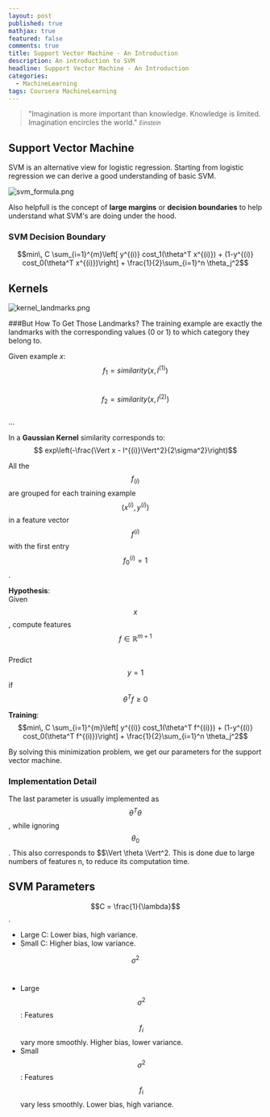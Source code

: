 ```yaml
---
layout: post
published: true
mathjax: true
featured: false
comments: true
title: Support Vector Machine - An Introduction
description: An introduction to SVM
headline: Support Vector Machine - An Introduction
categories:
  - MachineLearning
tags: Coursera MachineLearning
---
```

>&quot;Imagination is more important than knowledge. Knowledge is limited. Imagination encircles the world.&quot;
><small><cite title="Einstein">Einstein</cite></small>

## Support Vector Machine
SVM is an alternative view for logistic regression. Starting from logistic regression we can derive a good understanding of basic SVM.

![svm_formula.png]({{site.baseurl}}/images/posts/SupportVectorMachine_AnIntroduction/svm_formula.png)

Also helpfull is the concept of **large margins** or **decision boundaries** to help understand what SVM's are doing under the hood.

### SVM Decision Boundary
$$min\, C \sum_{i=1}^{m}\left[ y^{(i)} cost_1(\theta^T x^{(i)}) + (1-y^{(i)} cost_0(\theta^T x^{(i)})\right] + \frac{1}{2}\sum_{i=1}^n \theta_j^2$$

## Kernels
![kernel_landmarks.png]({{site.baseurl}}/images/posts/SupportVectorMachine_AnIntroduction/kernel_landmarks.png)

###But How To Get Those Landmarks?
The training example are exactly the landmarks with the corresponding values (0 or 1) to which category they belong to.

Given example *x*: <br>
$$ f_1 = similarity(x,l^{(1)})$$ <br>
$$ f_2 = similarity(x,l^{(2)})$$ <br>
... <br>

In a **Gaussian Kernel** similarity corresponds to: $$ exp\left(-\frac{\Vert x - l^{(i)}\Vert^2}{2\sigma^2}\right)$$

All the $$f_{(i)}$$ are grouped for each training example $$(x^{(i)}, y^{(i)})$$ in a feature vector $$f^{(i)}$$ with the first entry $$f_0^{(i)} = 1$$.

**Hypothesis**:<br>
Given $$x$$, compute features $$f \in \mathbb{R}^{m+1}$$ <br>
	Predict $$y=1$$ if $$\theta^{T}f \ge 0$$
    
**Training**:<br>
$$min\, C \sum_{i=1}^{m}\left[ y^{(i)} cost_1(\theta^T f^{(i)}) + (1-y^{(i)} cost_0(\theta^T f^{(i)})\right] + \frac{1}{2}\sum_{i=1}^n \theta_j^2$$

By solving this minimization problem, we get our parameters for the support vector machine.

### Implementation Detail
The last parameter is usually implemented as $$\theta^T\theta$$, while ignoring $$\theta_0$$. This also corresponds to $$\Vert \theta \Vert^2. This is done due to large numbers of features n, to reduce its computation time.

## SVM Parameters
$$C = \frac{1}{\lambda}$$. <br>
- Large C: Lower bias, high variance.
- Small C: Higher bias, low variance.

$$\sigma^2$$ <br>
- Large $$\sigma^2$$: Features $$f_i$$ vary more smoothly. Higher bias, lower variance.
- Small $$\sigma^2$$: Features $$f_i$$ vary less smoothly. Lower bias, high variance.

